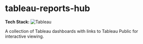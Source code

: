 # tableau-reports-hub

**Tech Stack:** ![Tableau](https://img.shields.io/badge/Tableau-blue?logo=tableau)

A collection of Tableau dashboards with links to Tableau Public for interactive viewing.
